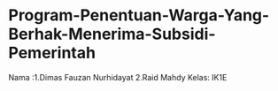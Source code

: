 # Program-Penentuan-Warga-Yang-Berhak-Menerima-Subsidi-Pemerintah
Nama :1.Dimas Fauzan Nurhidayat
      2.Raid Mahdy
Kelas: IK1E

